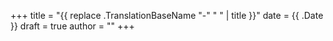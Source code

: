 +++
title = "{{ replace .TranslationBaseName "-" " " | title }}"
date = {{ .Date }}
draft = true
author = ""
+++

